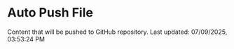 # Auto Push File

Content that will be pushed to GitHub repository.
Last updated: 07/09/2025, 03:53:24 PM